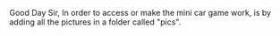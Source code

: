 Good Day Sir,
In order to access or make the mini car game work, is by adding all the pictures in a folder called "pics".
